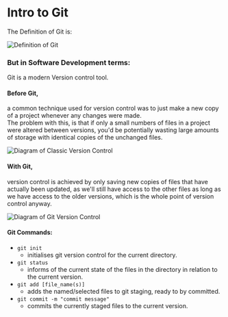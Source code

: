 # Intro to Git

The Definition of Git is:

![Definition of Git](C:\Users\ashle\OneDrive\Pictures\Git_def.PNG)

### But in Software Development terms:
Git is a modern Version control tool.

#### Before Git,
a common technique used for version control was to just
make a new copy of a project whenever any changes were made.  
The problem with this, is that if only a small numbers of files
in a project were altered between versions,
you'd be potentially wasting large amounts of storage with
identical copies of the unchanged files.

![Diagram of Classic Version Control](C:\Users\ashle\OneDrive\Pictures\Classic_VC.png)

#### With Git,
version control is achieved by only saving new copies of files
that have actually been updated,
as we'll still have access to the other files as long as
we have access to the older versions,
which is the whole point of version control anyway.

![Diagram of Git Version Control](C:\Users\ashle\OneDrive\Pictures\Git_VC.png)

#### Git Commands:
* `git init`
  * initialises git version control for the current directory.
* `git status`
  * informs of the current state of the files in the directory
  in relation to the current version.
* `git add [file_name(s)]`
  * adds the named/selected files to git staging,
  ready to by committed.
* `git commit -m "commit message"`
  * commits the currently staged files to the current version.